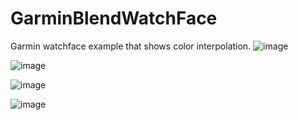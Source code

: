 # GarminBlendWatchFace
Garmin watchface example that shows color interpolation.
![image](https://github.com/MrJacquers/GarminBlendWatchFace/assets/84329887/ff6a35c4-bf7f-4164-a172-2acf6f544b80)

![image](https://github.com/MrJacquers/GarminBlendWatchFace/assets/84329887/66bfe60f-1b23-4f36-aa13-a01ce52c49f6)

![image](https://github.com/MrJacquers/GarminBlendWatchFace/assets/84329887/839850d6-8ecd-4992-a1a3-478cfb557f9a)

![image](https://github.com/MrJacquers/GarminBlendWatchFace/assets/84329887/4263e8bf-a081-43a6-84d4-b2b8d7d505fa)
